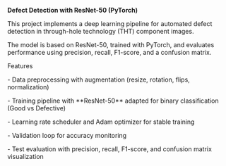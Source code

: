 **Defect Detection with ResNet-50 (PyTorch)**



This project implements a deep learning pipeline for automated defect detection in through-hole technology (THT) component images.  

The model is based on ResNet-50, trained with PyTorch, and evaluates performance using precision, recall, F1-score, and a confusion matrix.





Features

\- Data preprocessing with augmentation (resize, rotation, flips, normalization)  

\- Training pipeline with \*\*ResNet-50\*\* adapted for binary classification (Good vs Defective)  

\- Learning rate scheduler and Adam optimizer for stable training  

\- Validation loop for accuracy monitoring  

\- Test evaluation with precision, recall, F1-score, and confusion matrix visualization  







